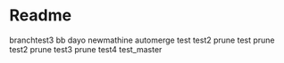 # Readme

branchtest3
bb
dayo
newmathine
automerge
test
test2
prune test
prune test2
prune test3
prune test4
test_master